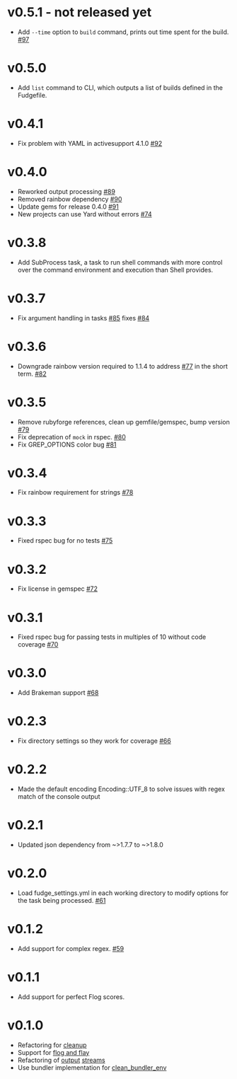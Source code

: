 # v0.5.1 - not released yet
* Add `--time` option to `build` command, prints out time spent for the build. [#97](https://github.com/Sage/fudge/pull/97)

# v0.5.0
* Add `list` command to CLI, which outputs a list of builds defined in the Fudgefile.

# v0.4.1
* Fix problem with YAML in activesupport 4.1.0 [#92](https://github.com/Sage/fudge/pull/92)

# v0.4.0
* Reworked output processing [#89](https://github.com/Sage/fudge/pull/89)
* Removed rainbow dependency [#90](https://github.com/Sage/fudge/pull/90)
* Update gems for release 0.4.0 [#91](https://github.com/Sage/fudge/pull/91)
* New projects can use Yard without errors [#74](https://github.com/Sage/fudge/issues/74)

# v0.3.8
* Add SubProcess task, a task to run shell commands with more control over the command environment and execution than Shell provides.

# v0.3.7
* Fix argument handling in tasks [#85](https://github.com/Sage/fudge/pull/85) fixes [#84](https://github.com/Sage/fudge/issues/84)

# v0.3.6
* Downgrade rainbow version required to 1.1.4 to address [#77](https://github.com/Sage/fudge/pull/77) in the short term. [#82](https://github.com/Sage/fudge/pull/82)

# v0.3.5
* Remove rubyforge references, clean up gemfile/gemspec, bump version [#79](https://github.com/Sage/fudge/pull/79)
* Fix deprecation of `mock` in rspec. [#80](https://github.com/Sage/fudge/pull/80)
* Fix GREP_OPTIONS color bug [#81](https://github.com/Sage/fudge/pull/81)

# v0.3.4
* Fix rainbow requirement for strings [#78](https://github.com/Sage/fudge/pull/78)

# v0.3.3
* Fixed rspec bug for no tests [#75](https://github.com/Sage/fudge/issues/75)

# v0.3.2
* Fix license in gemspec [#72](https://github.com/Sage/fudge/issues/72)

# v0.3.1
* Fixed rspec bug for passing tests in multiples of 10 without code coverage [#70](https://github.com/Sage/fudge/issues/70)

# v0.3.0
* Add Brakeman support [#68](https://github.com/Sage/fudge/pull/68)

# v0.2.3
* Fix directory settings so they work for coverage [#66](https://github.com/Sage/fudge/pull/66)

# v0.2.2
* Made the default encoding Encoding::UTF_8 to solve issues with regex match of the console output

# v0.2.1
* Updated json dependency from ~>1.7.7 to ~>1.8.0

# v0.2.0
* Load fudge_settings.yml in each working directory to modify options for the task being processed. [#61](https://github.com/Sage/fudge/issues/61)

# v0.1.2
* Add support for complex regex. [#59](https://github.com/Sage/fudge/issues/59)

# v0.1.1
* Add support for perfect Flog scores.

# v0.1.0
* Refactoring for [cleanup](https://github.com/Sage/fudge/pull/53)
* Support for [flog and flay](https://github.com/Sage/fudge/pull/51)
* Refactoring of [output](https://github.com/Sage/fudge/pull/55) [streams](https://github.com/Sage/fudge/pull/50)
* Use bundler implementation for [clean_bundler_env](https://github.com/Sage/fudge/pull/44)
